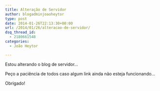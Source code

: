 ```yaml
---
title: Alteração de Servidor
author: blogadminjoaoheytor
type: post
date: 2014-01-26T22:13:30+00:00
url: /2014/01/26/alteracao-de-servidor/
dsq_thread_id:
  - 2180661548
categories:
  - João Heytor

---
```

Estou alterando o blog de servidor&#8230;

Peço a paciência de todos caso algum link ainda não esteja funcionando&#8230;

Obrigado!
